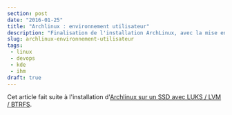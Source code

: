 ```yaml
---
section: post
date: "2016-01-25"
title: "Archlinux : environnement utilisateur"
description: "Finalisation de l'installation ArchLinux, avec la mise en place de Plasma (KDE5)."
slug: archlinux-environnement-utilisateur
tags:
 - linux
 - devops
 - kde
 - ihm
draft: true
---
```


Cet article fait suite à l'installation d'[Archlinux sur un SSD avec LUKS / LVM / BTRFS](/post/2016/01/24/archlinux-ssd-luks-lvm-btrfs/).
